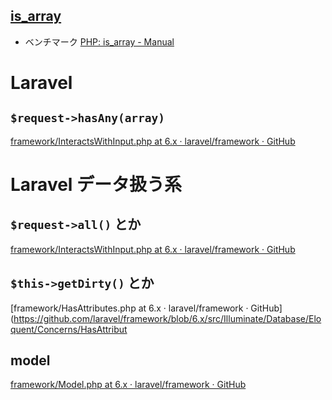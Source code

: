 ## [is_array](https://www.php.net/manual/ja/function.is-array.php)
- ベンチマーク
[PHP: is_array - Manual ](https://www.php.net/manual/ja/function.is-array.php#98156)


# Laravel
## `$request->hasAny(array)`
[framework/InteractsWithInput.php at 6.x · laravel/framework · GitHub](https://github.com/laravel/framework/blob/6.x/src/Illuminate/Http/Concerns/InteractsWithInput.php#L100)



# Laravel データ扱う系
## `$request->all()` とか
[framework/InteractsWithInput.php at 6.x · laravel/framework · GitHub](https://github.com/laravel/framework/blob/6.x/src/Illuminate/Http/Concerns/InteractsWithInput.php)

## `$this->getDirty()` とか
[framework/HasAttributes.php at 6.x · laravel/framework · GitHub](https://github.com/laravel/framework/blob/6.x/src/Illuminate/Database/Eloquent/Concerns/HasAttribut

## model
[framework/Model.php at 6.x · laravel/framework · GitHub](https://github.com/laravel/framework/blob/6.x/src/Illuminate/Database/Eloquent/Model.php)
